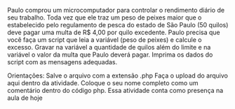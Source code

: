 Paulo comprou um microcomputador para controlar o rendimento diário de seu trabalho. Toda vez que ele traz um peso de peixes maior que o estabelecido pelo regulamento de pesca do estado de São Paulo (50 quilos) deve pagar uma multa de R$ 4,00 por quilo excedente. Paulo precisa que você faça um script que leia a variável (peso de peixes) e calcule o excesso. Gravar na variável a quantidade de quilos além do limite e na variável o valor da multa que Paulo deverá pagar. Imprima os dados do script com as mensagens adequadas.

Orientações:
Salve o arquivo com a extensão .php
Faça o upload do arquivo aqui dentro da atividade.
Coloque o seu nome completo como um comentário dentro do código php.
Essa atividade conta como presença na aula de hoje
